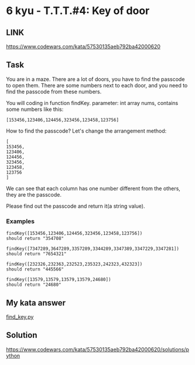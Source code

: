 # 6 kyu - T.T.T.#4: Key of door

## LINK
https://www.codewars.com/kata/57530135aeb792ba42000620

## Task
You are in a maze. There are a lot of doors, you have to find the passcode to open them. There are some numbers next to each door, and you need to find the passcode from these numbers.

You will coding in function findKey. parameter: int array nums, contains some numbers like this:
```
[153456,123406,124456,323456,123458,123756]
```
How to find the passcode? Let's change the arrangement method:
```
[
153456,
123406,
124456,
323456,
123458,
123756
]
```
We can see that each column has one number different from the others, they are the passcode.

Please find out the passcode and return it(a string value).

### Examples
```
findKey([153456,123406,124456,323456,123458,123756])
should return "354708"

findKey([7347289,3647289,3357289,3344289,3347389,3347229,3347281])
should return "7654321"

findKey([232326,232363,232523,235323,242323,432323])
should return "445566"

findKey([13579,13579,13579,13579,24680])
should return "24680"
```

## My kata answer

[find_key.py](/python/6%20kyu/T.T.T.%204%20Key%20of%20door/find_key.py)

## Solution

https://www.codewars.com/kata/57530135aeb792ba42000620/solutions/python